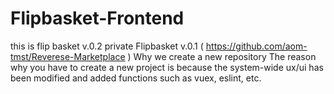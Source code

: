 # Flipbasket-Frontend
this is flip basket v.0.2
private Flipbasket v.0.1 ( https://github.com/aom-tmst/Reverese-Marketplace ) 
Why we create a new repository
  The reason why you have to create a new project is because the system-wide 
  ux/ui has been modified and added functions such as vuex, eslint, etc.
